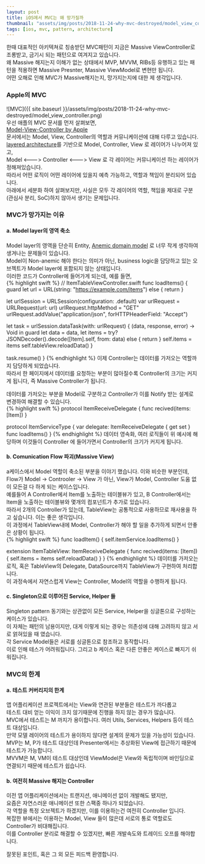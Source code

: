 ```yaml
---
layout: post
title: iOS에서 MVC는 왜 망가질까
thumbnail: "assets/img/posts/2018-11-24-why-mvc-destroyed/model_view_controller.png"
tags: [ios, mvc, pattern, architecture]
---
```

한때 대표적인 아키텍쳐로 칭송받던 MVC패턴이 지금은 Massive ViewController로 조롱받고, 금기시 되는 패턴으로 여겨지고 있습니다.  
왜 Massive 해지는지 이해가 없는 상태에서 MVP, MVVM, RIBs등 유행하고 있는 패턴을 적용하면 Massive Presnter, Massive ViewModel로 변현만 됩니다.  
어떤 오해로 인해 MVC가 Massive해지는지, 망가지는지에 대한 제 생각입니다.  
  
### Apple의 MVC
![MVC]({{ site.baseurl }}/assets/img/posts/2018-11-24-why-mvc-destroyed/model_view_controller.png)  
우선 애플의 MVC 문서를 먼저 살펴보면,  
[Model-View-Controller by Apple](https://developer.apple.com/library/archive/documentation/General/Conceptual/DevPedia-CocoaCore/MVC.html)  
문서에서는 Model, View, Controller의 역할과 커뮤니케이션에 대해 다루고 있습니다.  
[layered architecture](https://ko.wikipedia.org/wiki/다층_구조)를 기반으로 Model, Controller, View 로 레이어가 나누어져 있고,  
Model <---> Controller <---> View 로 각 레이어는 커뮤니케이션 하는 레이어가 정해져있습니다.  
따라서 어떤 로직이 어떤 레이어에 있을지 예측 가능하고, 역할과 책임이 분리되어 있습니다.  
아래에서 세분화 하여 살펴보지만, 사실은 모두 각 레이어의 역할, 책임을 제대로 구분(관심사 분리, SoC)하지 않아서 생기는 문제입니다.  
  
### MVC가 망가지는 이유
#### a. Model layer의 영역 축소
Model layer의 영역을 단순히 Entity, [Anemic domain model](https://en.wikipedia.org/wiki/Anemic_domain_model) 로 너무 작게 생각하여 생겨나는 문제들이 있습니다.  
Model이 Non-anemic 해야 한다는 의미가 아닌, business logic을 담당하고 있는 오브젝트가 Model layer에 포함되지 않는 상태입니다.  
이러한 코드가 Controller에 들어가게 되는데, 예를 들면,  
{% highlight swift %}
// ItemTableViewController.swift
func loadItems() {
  guard let url = URL(string: "https://example.com/items") else {
    return
  }
  
  let urlSession = URLSession(configuration: .default)
  var urlRequest = URLRequest(url: url)
  urlRequest.httpMethod = "GET"
  urlRequest.addValue("application/json", forHTTPHeaderField: "Accept")
  
  let task = urlSession.dataTask(with: urlRequest) { (data, response, error) -> Void in
    guard let data = data, let items = try? JSONDecoder().decode([Item].self, from: data) else {
      return
    }
    self.items = items
    self.tableView.reloadData()
  }
  
  task.resume()
}
{% endhighlight %}
이제 Controller는 데이터를 가저오는 역할까지 담당하게 되었습니다.  
따라서 한 페이지에서 데이터를 요청하는 부분이 많아질수록 Controller의 크기는 커지게 됩니다, 즉 Massive Controller가 됩니다.  
  
데이터를 가저오는 부분을 Model로 구분하고 Controller가 이를 Notify 받는 설계로 변경하여 해결할 수 있습니다.  
{% highlight swift %}
protocol ItemReceiveDelegate {
  func recived(items: [Item])
}
 
protocol ItemServiceType {
  var delegate: ItemReceiveDelegate { get set }
  func loadItems()
}
{% endhighlight %}
데이터 영속화, 여러 로직들이 위 예시에 해당하며 이것들이 Controller 에 들어가면서 Controller의 크기가 커지게 됩니다.  

#### b. Comunication Flow 파괴(Massive View)
a케이스에서 Model 역할이 축소된 부분을 이야기 했습니다. 이와 비슷한 부분인데,  
Flow가 Model -> Controoler -> View 가 아닌, View가 Model, Controller 도움 없이 모든걸 다 하게 되는 케이스입니다.  
예를들어 A Controller에서 Item를 노출하는 테이블뷰가 있고, B Controller에서는 Item을 노출하는 테이블뷰와 몇개의 컴포넌트가 추가로 있습니다.  
따라서 2개의 Controller가 있는데, TableView는 공통적으로 사용하므로 재사용을 하고 싶습니다. 이는 좋은 생각입니다.  
이 과정에서 TableView내에 Model, Controller가 해야 할 일을 추가하게 되면서 안좋은 상황이 됩니다.  
{% highlight swift %}
func loadItem() {
  self.itemService.loadItems()
}

extension ItemTableView: ItemReceiveDelegate {
  func recived(items: [Item]) {
    self.items = items
    self.reloadData()
  }
}
{% endhighlight %}
데이터를 가저오는 로직, 혹은 TableView의 Delegate, DataSource까지 TableView가 구현하여 처리합니다.  
이 과정속에서 자연스럽게 View는 Controller, Model의 역할을 수행하게 됩니다.  
  
#### c. Singleton으로 이루어진 Service, Helper 들
Singleton pattern 동기와는 상관없이 모든 Service, Helper을 싱글톤으로 구성하는 케이스가 있습니다.  
이 자체는 패턴의 남용이지만, 대게 이렇게 되는 경우는 의존성에 대해 고려하지 않고 서로 얽혀있을 때 였습니다.  
각 Service Model들은 서로를 싱글톤으로 참조하고 동작합니다.  
이로 인해 테스가 어려워집니다. 그리고 b 케이스 혹은 다른 안좋은 케이스로 빠지기 쉬워집니다.  
  
### MVC의 한계
#### a. 테스트 커버리지의 한계
앱 어플리케이션 프로젝트에서는 View와 연관된 부분들은 테스트가 까다롭고  
테스트 대비 얻는 이익이 크지 않기때문에 진행을 하지 않는 경우가 많습니다.  
MVC에서 테스트는 M 까지가 용이합니다. 여러 Utils, Services, Helpers 등이 테스트 대상입니다.  
만약 모델 레이어의 테스트가 용이하지 않다면 설계의 문제가 있을 가능성이 있습니다.  
MVP는 M, P가 테스트 대상인데 Presenter에서는 추상화된 View에 접근하기 때문에 테스트가 가능합니다.  
MVVM은 M, VM이 테스트 대상인데 ViewModel은 View와 독립적이며 바인딩으로 연결되기 때문에 테스트가 쉽습니다.  
  
#### b. 여전히 Massive 해지는 Controller
이전 앱 어플리케이션에서는 트랜지션, 애니메이션 없이 개발해도 됐지만,  
요즘은 자연스러운 애니메이션 또한 스팩중 하나가 되었습니다.  
각 역할을 특정 오브젝트가 하겠지만, 이를 이용하는건 여전히 Controller 입니다.  
복잡한 뷰에서는 이용하는 Model, View 들이 많은데 서로의 통로 역할로도 Controller가 비대해집니다.  
이를 Controller 분리로 해결할 수 있겠지만, 빠른 개발속도와 트레이드 오프를 해야합니다.  
  
잘못된 포인트, 혹은 그 외 모든 피드백 환영합니다.  

